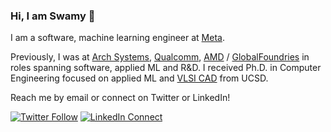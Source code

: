 ### Hi, I am Swamy 👋

I am a software, machine learning engineer at [Meta](https://meta.com/).

Previously, I was at [Arch Systems](https://archsys.io), [Qualcomm](https://qualcomm.com/), [AMD](https://amd.com) / [GlobalFoundries](https://gf.com) in roles spanning software, applied ML and R&D. I received Ph.D. in Computer Engineering focused on applied ML and [VLSI CAD](https://vlsicad.ucsd.edu) from UCSD.

Reach me by email or connect on Twitter or LinkedIn!

[![Twitter Follow](https://img.shields.io/badge/Twitter-1DA1F2?style=for-the-badge&logo=twitter&logoColor=white)](https://twitter.com/_smuddu) [![LinkedIn Connect](https://img.shields.io/badge/LinkedIn-0077B5?style=for-the-badge&logo=linkedin&logoColor=white)](https://www.linkedin.com/in/smuddu)

<!--
**slack0/slack0** is a ✨ _special_ ✨ repository because its `README.md` (this file) appears on your GitHub profile.

Here are some ideas to get you started:


- 🌱 I’m currently learning ...
- 👯 I’m looking to collaborate on ...
- 🤔 I’m looking for help with ...
- 💬 Ask me about ...
- 📫 How to reach me: ...
- 😄 Pronouns: ...
- ⚡ Fun fact: ...
-->
